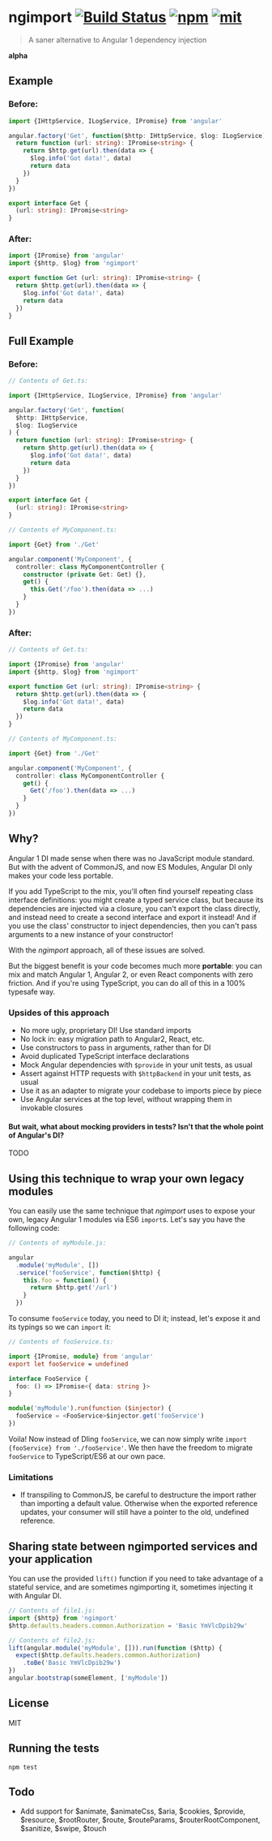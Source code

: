 # ngimport [![Build Status][build]](https://circleci.com/gh/bcherny/ngimport) [![npm]](https://www.npmjs.com/package/ngimport) [![mit]](https://opensource.org/licenses/MIT)

[build]: https://img.shields.io/circleci/project/bcherny/ngimport.svg?branch=master&style=flat-square
[npm]: https://img.shields.io/npm/v/ngimport.svg?style=flat-square
[mit]: https://img.shields.io/npm/l/ngimport.svg?style=flat-square

> A saner alternative to Angular 1 dependency injection

**alpha**

## Example

### Before:

```ts
import {IHttpService, ILogService, IPromise} from 'angular'

angular.factory('Get', function($http: IHttpService, $log: ILogService) {
  return function (url: string): IPromise<string> {
    return $http.get(url).then(data => {
      $log.info('Got data!', data)
      return data
    })
  }
})

export interface Get {
  (url: string): IPromise<string>
}
```

### After:

```ts
import {IPromise} from 'angular'
import {$http, $log} from 'ngimport'

export function Get (url: string): IPromise<string> {
  return $http.get(url).then(data => {
    $log.info('Got data!', data)
    return data
  })
}
```

## Full Example

### Before:

```ts
// Contents of Get.ts:

import {IHttpService, ILogService, IPromise} from 'angular'

angular.factory('Get', function(
  $http: IHttpService,
  $log: ILogService
) {
  return function (url: string): IPromise<string> {
    return $http.get(url).then(data => {
      $log.info('Got data!', data)
      return data
    })
  }
})

export interface Get {
  (url: string): IPromise<string>
}

// Contents of MyComponent.ts:

import {Get} from './Get'

angular.component('MyComponent', {
  controller: class MyComponentController {
    constructor (private Get: Get) {},
    get() {
      this.Get('/foo').then(data => ...)
    }
  }
})
```

### After:

```ts
// Contents of Get.ts:

import {IPromise} from 'angular'
import {$http, $log} from 'ngimport'

export function Get (url: string): IPromise<string> {
  return $http.get(url).then(data => {
    $log.info('Got data!', data)
    return data
  })
}

// Contents of MyComponent.ts:

import {Get} from './Get'

angular.component('MyComponent', {
  controller: class MyComponentController {
    get() {
      Get('/foo').then(data => ...)
    }
  }
})
```

## Why?

Angular 1 DI made sense when there was no JavaScript module standard. But with the advent of CommonJS, and now ES Modules, Angular DI only makes your code less portable.

If you add TypeScript to the mix, you'll often find yourself repeating class interface definitions: you might create a typed service class, but because its dependencies are injected via a closure, you can't export the class directly, and instead need to create a second interface and export it instead! And if you use the class' constructor to inject dependencies, then you can't pass arguments to a new instance of your constructor!

With the *ngimport* approach, all of these issues are solved.

But the biggest benefit is your code becomes much more **portable**: you can mix and match Angular 1, Angular 2, or even React components with zero friction. And if you're using TypeScript, you can do all of this in a 100% typesafe way.

### Upsides of this approach

- No more ugly, proprietary DI! Use standard imports
- No lock in: easy migration path to Angular2, React, etc.
- Use constructors to pass in arguments, rather than for DI
- Avoid duplicated TypeScript interface declarations
- Mock Angular dependencies with `$provide` in your unit tests, as usual
- Assert against HTTP requests with `$httpBackend` in your unit tests, as usual
- Use it as an adapter to migrate your codebase to imports piece by piece
- Use Angular services at the top level, without wrapping them in invokable closures

#### But wait, what about mocking providers in tests? Isn't that the whole point of Angular's DI?

TODO

## Using this technique to wrap your own legacy modules

You can easily use the same technique that *ngimport* uses to expose your own, legacy Angular 1 modules via ES6 `import`s. Let's say you have the following code:

```js
// Contents of myModule.js:

angular
  .module('myModule', [])
  .service('fooService', function($http) {
    this.foo = function() {
      return $http.get('/url')
    }
  })
```

To consume `fooService` today, you need to DI it; instead, let's expose it and its typings so we can `import` it:

```ts
// Contents of fooService.ts:

import {IPromise, module} from 'angular'
export let fooService = undefined

interface FooService {
  foo: () => IPromise<{ data: string }>
}

module('myModule').run(function ($injector) {
  fooService = <FooService>$injector.get('fooService')
})
```

Voila! Now instead of DIing `fooService`, we can now simply write `import {fooService} from './fooService'`. We then have the freedom to migrate `fooService` to TypeScript/ES6 at our own pace.

### Limitations

- If transpiling to CommonJS, be careful to destructure the import rather than importing a default value. Otherwise when the exported reference updates, your consumer will still have a pointer to the old, undefined reference.

## Sharing state between ngimported services and your application

You can use the provided `lift()` function if you need to take advantage of a stateful service, and are sometimes ngimporting it, sometimes injecting it with Angular DI.

```ts
// Contents of file1.js:
import {$http} from 'ngimport'
$http.defaults.headers.common.Authorization = 'Basic YmVlcDpib29w'

// Contents of file2.js:
lift(angular.module('myModule', [])).run(function ($http) {
  expect($http.defaults.headers.common.Authorization)
    .toBe('Basic YmVlcDpib29w')
})
angular.bootstrap(someElement, ['myModule'])
```

## License

MIT

## Running the tests

`npm test`

## Todo

- Add support for $animate, $animateCss, $aria, $cookies, $provide, $resource, $rootRouter, $route, $routeParams, $routerRootComponent, $sanitize, $swipe, $touch
